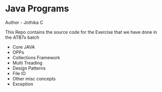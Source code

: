 # Java Programs

Author - Jothika C

This Repo contains the source code for the Exercise that
we have done in the ATB7x batch

- Core JAVA
- OPPs
- Collections Framework
- Multi Treading
- Design Patterns
- File IO 
- Other misc concepts
- Exception